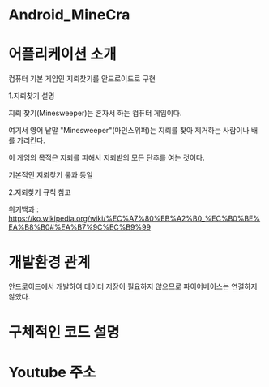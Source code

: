 # Android_MineCra

# 어플리케이션 소개
 
 컴퓨터 기본 게임인 지뢰찾기를 안드로이드로 구현
 
 1.지뢰찾기 설명
 
  지뢰 찾기(Minesweeper)는 혼자서 하는 컴퓨터 게임이다. 
 
  여기서 영어 낱말 "Minesweeper"(마인스위퍼)는 지뢰를 찾아 제거하는 사람이나 배를 가리킨다.

  이 게임의 목적은 지뢰를 피해서 지뢰밭의 모든 단추를 여는 것이다.
 
  기본적인 지뢰찾기 룰과 동일
 
 2.지뢰찾기 규칙 참고
 
  위키백과 : https://ko.wikipedia.org/wiki/%EC%A7%80%EB%A2%B0_%EC%B0%BE%EA%B8%B0#%EA%B7%9C%EC%B9%99
 

# 개발환경 관계

  안드로이드에서 개발하여 데이터 저장이 필요하지 않으므로 파이어베이스는 연결하지 않았다.

# 구체적인 코드 설명

  

# Youtube 주소
  




